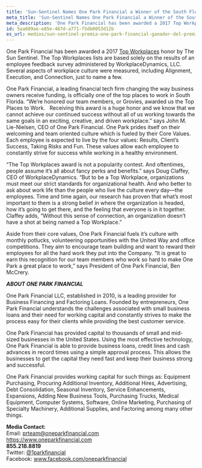 ```yaml
---
title: 'Sun-Sentinel Names One Park Financial a Winner of the South Florida 2017 Top Workplaces Award'
meta_title: 'Sun-Sentinel Names One Park Financial a Winner of the South Florida 2017 Top Workplaces Award'
meta_description: 'One Park Financial has been awarded a 2017 Top Workplaces honor by The Sun Sentinel.'
id: 5aa689ae-e85e-467d-a771-f5db0053d12b
es_url: medios/sun-sentinel-premia-one-park-financial-ganador-del-premio-south-florida-2017-top-workplaces-award
---
```

One Park Financial has been awarded a 2017 <a href="http://www.topworkplaces.com/frontend.php/regional-lists">Top Workplaces</a> honor by The Sun Sentinel. The Top Workplaces lists are based solely on the results of an employee feedback survey administered by WorkplaceDynamics, LLC. Several aspects of workplace culture were measured, including Alignment, Execution, and Connection, just to name a few.

One Park Financial, a leading financial tech firm changing the way business owners receive funding, is officially one of the top places to work in South Florida. “We’re honored our team members, or Grovies, awarded us the Top Places to Work.   Receiving this award is a huge honor and we know that we cannot achieve our continued success without all of us working towards the same goals in an exciting, creative, and driven workplace.” says John M. Lie-Nielsen, CEO of One Park Financial. One Park prides itself on their welcoming and team oriented culture which is fueled by their Core Values. Each employee is expected to live by the four values: Results, Client’s Success, Taking Risks and Fun. These values allow each employee to constantly strive for success while working in a healthy environment.

“The Top Workplaces award is not a popularity contest. And oftentimes, people assume it’s all about fancy perks and benefits.” says Doug Claffey, CEO of WorkplaceDynamics. “But to be a Top Workplace, organizations must meet our strict standards for organizational health. And who better to ask about work life than the people who live the culture every day—the employees. Time and time again, our research has proven that what’s most important to them is a strong belief in where the organization is headed, how it’s going to get there, and the feeling that everyone is in it together. Claffey adds, “Without this sense of connection, an organization doesn’t have a shot at being named a Top Workplace.”

Aside from their core values, One Park Financial fuels it’s culture with monthly potlucks, volunteering opportunities with the United Way and office competitions. They aim to encourage team building and want to reward their employees for all the hard work they put into the Company. “It is great to earn this recognition for our team members who work so hard to make One Park a great place to work,” says President of One Park Financial, Ben McCrery.

<strong><em>ABOUT ONE PARK FINANCIAL </em></strong>

One Park Financial LLC, established in 2010, is a leading provider for Business Financing and Factoring Loans. Founded by entrepreneurs, One Park Financial understands the challenges associated with small business loans and their need for working capital and constantly strives to make the process easy for their clients while providing the best customer service.

One Park Financial has provided capital to thousands of small and mid-sized businesses in the United States. Using the most effective technology, One Park Financial is able to provide business loans, credit lines and cash advances in record times using a simple approval process. This allows the businesses to get the capital they need fast and keep their business strong and successful.

One Park Financial provides working capital for such things as: Equipment Purchasing, Procuring Additional Inventory, Additional Hires, Advertising, Debt Consolidation, Seasonal Inventory, Service Enhancements, Expansions, Adding New Business Tools, Purchasing Trucks, Medical Equipment, Computer Systems, Software, Online Marketing, Purchasing of Specialty Machinery, Additional Supplies, and Factoring among many other things.

**Media Contact:** 
<br/>
Email: prteam@oneparkfinancial.com 
<br/>
<a href="https://www.oneparkfinancial.com/">https://www.oneparkfinancial.com</a>
<br/>
**855.218.8819**
<br/>
Twitter: <a href="https://twitter.com/1parkfinancial">@1parkfinancial</a> 
<br/>
Facebook: <a href="https://www.facebook.com/oneparkfinancial">www.facebook.com/oneparkfinancial</a>